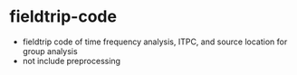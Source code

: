 # fieldtrip-code

- fieldtrip code of time frequency analysis, ITPC, and source location for group analysis
- not include preprocessing
